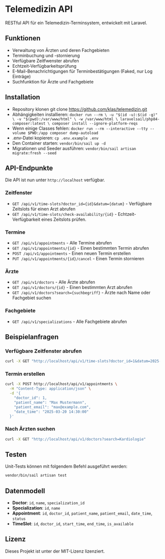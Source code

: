 # Telemedizin API

RESTful API für ein Telemedizin-Terminsystem, entwickelt mit Laravel. 

## Funktionen

- Verwaltung von Ärzten und deren Fachgebieten
- Terminbuchung und -stornierung
- Verfügbare Zeitfwenster abrufen
- Echtzeit-Verfügbarkeitsprüfung
- E-Mail-Benachrichtigungen für Terminbestätigungen (Faked, nur Log Einträge)
- Suchfunktion für Ärzte und Fachgebiete

## Installation

- Repository klonen git clone https://github.com/klas/telemedizin.git
- Abhängigkeiten installieren: `docker run --rm \
  -u "$(id -u):$(id -g)" \
  -v "$(pwd):/var/www/html" \
  -w /var/www/html \
  laravelsail/php84-composer:latest \
  composer install --ignore-platform-reqs`
- Wenn einige Classes fehlen: `docker run --rm --interactive --tty --volume $PWD:/app composer dump-autoload`
- .env-Datei kopieren: `cp .env.example .env`
- Den Container starten: `vendor/bin/sail up -d`
- Migrationen und Seeder ausführen: `vendor/bin/sail artisan migrate:fresh --seed`

## API-Endpunkte

Die API ist nun unter `http://localhost` verfügbar.

### Zeitfenster

- `GET /api/v1/time-slots?doctor_id={id}&datum={datum}` - Verfügbare Zeitslots für einen Arzt abrufen
- `GET /api/v1/time-slots/check-availability/{id}` - Echtzeit-Verfügbarkeit eines Zeitslots prüfen. 

### Termine

- `GET /api/v1/appointments` - Alle Termine abrufen
- `GET /api/v1/appointments/{id}` - Einen bestimmten Termin abrufen
- `POST /api/v1/appointments` - Einen neuen Termin erstellen
- `PUT /api/v1/appointments/{id}/cancel` - Einen Termin stornieren

### Ärzte

- `GET /api/v1/doctors` - Alle Ärzte abrufen
- `GET /api/v1/doctors/{id}` - Einen bestimmten Arzt abrufen
- `GET /api/v1/doctors?search={suchbegriff}` - Ärzte nach Name oder Fachgebiet suchen

### Fachgebiete

- `GET /api/v1/specializations` - Alle Fachgebiete abrufen

## Beispielanfragen

### Verfügbare Zeitfenster abrufen

```bash
curl -X GET "http://localhost/api/v1/time-slots?doctor_id=1&datum=2025-03-20"
```

### Termin erstellen

```bash
curl -X POST http://localhost/api/v1/appointments \
  -H "Content-Type: application/json" \
  -d '{
    "doctor_id": 1,
    "patient_name": "Max Mustermann",
    "patient_email": "max@example.com",
    "date_time": "2025-03-20 14:30:00"
  }'
```

### Nach Ärzten suchen

```bash
curl -X GET "http://localhost/api/v1/doctors?search=Kardiologie"
```

## Testen

Unit-Tests können mit folgendem Befehl ausgeführt werden:

```bash
vendor/bin/sail artisan test
```

## Datenmodell

- **Doctor**: `id`, `name`, `specialization_id`
- **Specialization**: `id`, `name`
- **Appointment**: `id`, `doctor_id`, `patient_name`, `patient_email`, `date_time`, `status`
- **TimeSlot**: `id`, `doctor_id`, `start_time`, `end_time`, `is_available`

## Lizenz
Dieses Projekt ist unter der MIT-Lizenz lizenziert.
